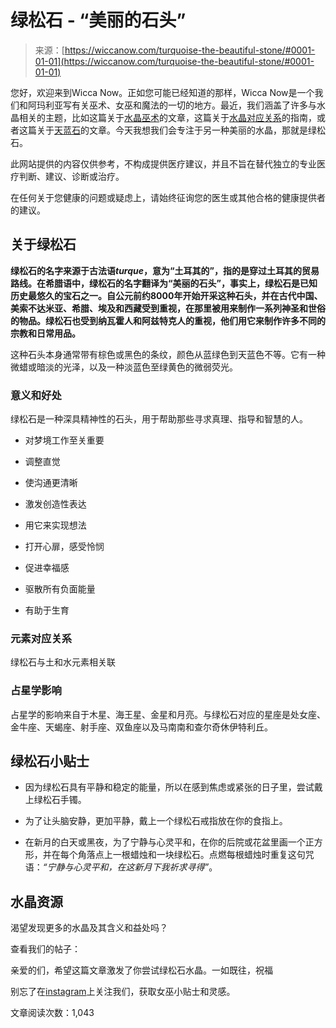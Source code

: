 <!--yml

分类：未分类

日期：2024年06月12日 20:04:34

-->

# 绿松石 - “美丽的石头”

> 来源：[https://wiccanow.com/turquoise-the-beautiful-stone/#0001-01-01](https://wiccanow.com/turquoise-the-beautiful-stone/#0001-01-01)

您好，欢迎来到Wicca Now。正如您可能已经知道的那样，Wicca Now是一个我们和阿玛利亚写有关巫术、女巫和魔法的一切的地方。最近，我们涵盖了许多与水晶相关的主题，比如这篇关于[水晶巫术](https://wiccanow.com/crystal-witchcraft/)的文章，这篇关于[水晶对应关系](https://wiccanow.com/crystal-correspondences/)的指南，或者这篇关于[天蓝石](https://wiccanow.com/angelite/)的文章。今天我想我们会专注于另一种美丽的水晶，那就是绿松石。

此网站提供的内容仅供参考，不构成提供医疗建议，并且不旨在替代独立的专业医疗判断、建议、诊断或治疗。

在任何关于您健康的问题或疑虑上，请始终征询您的医生或其他合格的健康提供者的建议。

## 关于绿松石

**绿松石的名字来源于古法语*turque*，意为“土耳其的”，指的是穿过土耳其的贸易路线。在希腊语中，绿松石的名字翻译为“美丽的石头”，事实上，绿松石是已知历史最悠久的宝石之一。自公元前约8000年开始开采这种石头，并在古代中国、美索不达米亚、希腊、埃及和西藏受到重视，在那里被用来制作一系列神圣和世俗的物品。绿松石也受到纳瓦霍人和阿兹特克人的重视，他们用它来制作许多不同的宗教和日常用品。**

这种石头本身通常带有棕色或黑色的条纹，颜色从蓝绿色到天蓝色不等。它有一种微蜡或暗淡的光泽，以及一种淡蓝色至绿黄色的微弱荧光。

### 意义和好处

绿松石是一种深具精神性的石头，用于帮助那些寻求真理、指导和智慧的人。

+   对梦境工作至关重要

+   调整直觉

+   使沟通更清晰

+   激发创造性表达

+   用它来实现想法

+   打开心扉，感受怜悯

+   促进幸福感

+   驱散所有负面能量

+   有助于生育

### 元素对应关系

绿松石与土和水元素相关联

### 占星学影响

占星学的影响来自于木星、海王星、金星和月亮。与绿松石对应的星座是处女座、金牛座、天蝎座、射手座、双鱼座以及马南南和查尔奇休伊特利丘。

## 绿松石小贴士

+   因为绿松石具有平静和稳定的能量，所以在感到焦虑或紧张的日子里，尝试戴上绿松石手镯。

+   为了让头脑安静，更加平静，戴上一个绿松石戒指放在你的食指上。

+   在新月的白天或黑夜，为了宁静与心灵平和，在你的后院或花盆里画一个正方形，并在每个角落点上一根蜡烛和一块绿松石。点燃每根蜡烛时重复这句咒语：*“宁静与心灵平和，在这新月下我祈求寻得”*。

## 水晶资源

渴望发现更多的水晶及其含义和益处吗？

查看我们的帖子：

亲爱的们，希望这篇文章激发了你尝试绿松石水晶。一如既往，祝福

别忘了在[instagram](https://www.instagram.com/witches.of.insta/)上关注我们，获取女巫小贴士和灵感。

文章阅读次数：1,043
